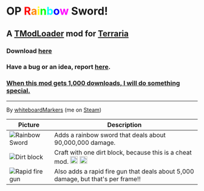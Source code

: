 # OP <span style="color:#ff0000">R</span><span style="color:#ff8800">a</span><span style="color:#ffff00">i</span><span style="color:#00ff00">n</span><span style="color:#00ffff">b</span><span style="color:#0000ff">o</span><span style="color:#ff00ff;">w</span> Sword!

## A [TModLoader](https://forums.terraria.org/index.php?threads/1-3-tmodloader-a-modding-api.23726/) mod for [Terraria](https://terraria.org/)

### Download [here](https://github.com/wooden-utensil/OP_Rainbow_Swordz/releases/latest)

### Have a bug or an idea, report [here](https://github.com/wooden-utensil/OP_Rainbow_Swordz/issues/new).

### [When this mod gets 1,000 downloads, I will do something special.](https://github.com/wooden-utensil/OP_Rainbow_Swordz/milestone/1)

---

By [whiteboardMarkers](https://steamcommunity.com/id/MarkersWillDrawOnThisWhiteboard/) (me on [Steam](https://steamcommunity.com/))

Picture  | Description
---------|------------
![Rainbow Sword](https://raw.githubusercontent.com/wooden-utensil/OP-Rainbow-Swordz-TModLoader/master/Items/Weapons/Melee/OP_Sword.png) | Adds a rainbow sword that deals about 90,000,000 damage.
![Dirt block](https://github.com/wooden-utensil/OP_Rainbow_Swordz/blob/master/dirt.png?raw=true) | Craft with one dirt block, because this is a cheat mod. <img class="emoji" alt="laughing" height="20" width="20" src="https://github.githubassets.com/images/icons/emoji/unicode/1f606.png"> <img class="emoji" alt="grin" height="20" width="20" src="https://github.githubassets.com/images/icons/emoji/unicode/1f601.png">
![Rapid fire gun](https://raw.githubusercontent.com/wooden-utensil/OP-Rainbow-Swordz-TModLoader/master/Items/Weapons/Range/Rapid_Fire_Gun.png) | Also adds a rapid fire gun that deals about 5,000 damage, but that's per frame!!
